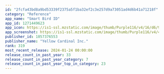 ```yaml
---
id: "2fcfa43bd8a9bd53339f2375a5f1ba32ef2c3e257d9a73051ad4d6b41a71218f"
category: "Reference"
app_name: "Smart Bird ID"
app_id: 1271449623
app_icon: https://is1-ssl.mzstatic.com/image/thumb/Purple116/v4/16/d6/9d/16d69d40-535c-10f7-86dc-25bb4627eef3/AppIcon-0-0-1x_U007emarketing-0-10-0-85-220.png/1024x1024bb.png
app_screenshot: https://is1-ssl.mzstatic.com/image/thumb/Purple116/v4/4d/ba/dc/4dbadcee-4300-8344-2a06-1f9f9e5251ed/aecf34a3-ccbe-4533-8ec7-95abd50024f2_SBI_-_NA_-_6.5_U0027_U0027_-_en_-_nearby__U00281_U0029.png/1284x2778bb.png
publisher_id: 1057376553
publisher_name: "Yellow Cardinal Inc."
rank: 319
most_recent_release: 2024-01-24 00:00:00
release_count_in_past_year: 33
release_count_in_past_year_category: 7
release_count_in_past_year_top_in_category: 23
---
```

